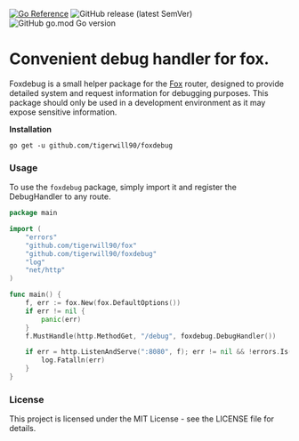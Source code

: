 [![Go Reference](https://pkg.go.dev/badge/github.com/tigerwill90/foxdebug.svg)](https://pkg.go.dev/github.com/tigerwill90/foxdebug)
![GitHub release (latest SemVer)](https://img.shields.io/github/v/release/tigerwill90/foxdebug)
![GitHub go.mod Go version](https://img.shields.io/github/go-mod/go-version/tigerwill90/foxdebug)

# Convenient debug handler for fox.

Foxdebug is a small helper package for the [Fox](github.com/tigerwill90/fox) router, designed to provide detailed system and 
request information for debugging purposes. This package should only be used in a development environment as it may expose 
sensitive information.

**Installation**
````shell
go get -u github.com/tigerwill90/foxdebug
````

### Usage
To use the `foxdebug` package, simply import it and register the DebugHandler to any route.
````go
package main

import (
	"errors"
	"github.com/tigerwill90/fox"
	"github.com/tigerwill90/foxdebug"
	"log"
	"net/http"
)

func main() {
	f, err := fox.New(fox.DefaultOptions())
	if err != nil {
		panic(err)
	}
	f.MustHandle(http.MethodGet, "/debug", foxdebug.DebugHandler())

	if err = http.ListenAndServe(":8080", f); err != nil && !errors.Is(err, http.ErrServerClosed) {
		log.Fatalln(err)
	}
}
````

### License
This project is licensed under the MIT License - see the LICENSE file for details.
